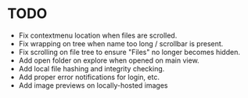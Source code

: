 # TODO
- Fix contextmenu location when files are scrolled.
- Fix wrapping on tree when name too long / scrollbar is present.
- Fix scrolling on file tree to ensure "Files" no longer becomes hidden.
- Add open folder on explore when opened on main view.
- Add local file hashing and integrity checking.
- Add proper error notifications for login, etc.
- Add image previews on locally-hosted images
